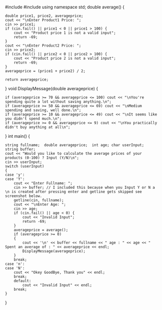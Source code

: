 #include <iostream>
#include <string>
using namespace std;
double average() {
	
    double price1, price2, averageprice;
	cout << "\nEnter Product1 Price: ";
	cin >> price1;
	if (cin.fail() || price1 < 0 || price1 > 100) {
		cout << "Product price 1 is not a valid input";
		return -69;
	}
	cout << "\nEnter Product2 Price: ";
    cin >> price2;
	if (cin.fail() || price2 < 0 || price2 > 100) {
		cout << "Product price 2 is not a valid input";
		return -69;
	}
	averageprice = (price1 + price2) / 2;	

	return averageprice;		
}
void DisplayMessage(double averageprice) {
		
	if (averageprice >= 70 && averageprice <= 100) cout << "\nYou're spending quite a lot without saving anything.\n";	
	if (averageprice >= 50 && averageprice <= 69) cout << "\nMedium spending and saving, well done.\n";			
	if (averageprice >= 10 && averageprice <= 49) cout << "\nIt seems like you didn't spend much.\n";	
	if (averageprice >= 0 && averageprice <= 9) cout << "\nYou practically didn't buy anything at all\n";

}
int main() {

	string fullname;  double averageprice;	int age; char userInput; string buffer;
	cout << "Would you like to calculate the average prices of your products (0-100) ? Input (Y/N)\n";
	cin >> userInput;
	switch (userInput)
	{
	case 'y':
	case 'Y':
		cout << "Enter Fullname: ";
		cin >> buffer; // I included this because when you Input Y or N a \n is created after pressing enter and getline gets skipped see screenshot below.
		getline(cin, fullname);
		cout << "\nEnter Age: ";
		cin >> age;
		if (cin.fail() || age < 0) {
			cout << "Invalid Input";
			return -69;
		}
		averageprice = average();
		if (averageprice >= 0)
		{   
			cout << '\n' << buffer << fullname << " age : " << age << " Spent an average of : " << averageprice << endl;
            DisplayMessage(averageprice);
		}		
		break;
	case 'n':
	case 'N':
		cout << "Okey GoodBye, Thank you" << endl;
		break;
	    default:
			cout << "Invalid Input" << endl;
		break;
	}
}
